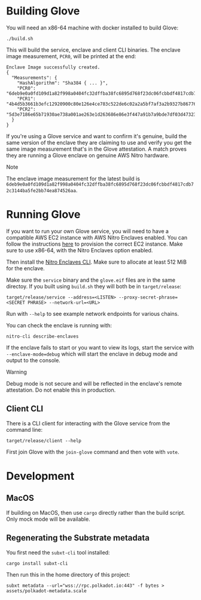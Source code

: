 # Building Glove

You will need an x86-64 machine with docker installed to build Glove:

```shell
./build.sh
```

This will build the service, enclave and client CLI binaries. The enclave image measurement, `PCR0`, will be printed at
the end:

```
Enclave Image successfully created.
{
  "Measurements": {
    "HashAlgorithm": "Sha384 { ... }",
    "PCR0": "6deb9e0a0fd109d1a82f998a0404fc32dffba38fc6895d768f23dc06fcbbdf4817cdb72c3144ba5fe2bb74ea874526aa",
    "PCR1": "4b4d5b3661b3efc12920900c80e126e4ce783c522de6c02a2a5bf7af3a2b9327b86776f188e4be1c1c404a129dbda493",
    "PCR2": "5d3e7186e65b71930ae738a001ae263e1d263686e86e3f447a91b7a9bde7df03d473233016c5891680a967e671f0c27b"
  }
}
```

If you're using a Glove service and want to confirm it's genuine, build the same version of the enclave they are 
claiming to use and verify you get the same image measurement that's in the Glove attestation. A match proves they are
running a Glove enclave on genuine AWS Nitro hardware.

> [!NOTE]
> The enclave image measurement for the latest build is
> `6deb9e0a0fd109d1a82f998a0404fc32dffba38fc6895d768f23dc06fcbbdf4817cdb72c3144ba5fe2bb74ea874526aa`.

# Running Glove

If you want to run your own Glove service, you will need to have a compatible AWS EC2 instance with AWS Nitro Enclaves
enabled. You can follow the instructions [here](https://docs.aws.amazon.com/enclaves/latest/user/getting-started.html#launch-instance)
to provision the correct EC2 instance. Make sure to use x86-64, with the Nitro Enclaves option enabled.

Then install the [Nitro Enclaves CLI](https://docs.aws.amazon.com/enclaves/latest/user/nitro-enclave-cli-install.html).
Make sure to allocate at least 512 MiB for the enclave.

Make sure the `service` binary and the `glove.eif` files are in the same directoy. If you built using `build.sh` they
will both be in `target/release`:

```shell
target/release/service --address=<LISTEN> --proxy-secret-phrase=<SECRET PHRASE> --network-url=<URL>
```

Run with `--help` to see example network endpoints for various chains.

You can check the enclave is running with:

```shell
nitro-cli describe-enclaves
```

If the enclave fails to start or you want to view its logs, start the service with `--enclave-mode=debug` which will 
start the enclave in debug mode and output to the console.

> [!WARNING]
> Debug mode is not secure and will be reflected in the enclave's remote attestation. Do not enable this in production.

## Client CLI

There is a CLI client for interacting with the Glove service from the command line:

```shell
target/release/client --help
```

First join Glove with the `join-glove` command and then vote with `vote`.

# Development

## MacOS

If building on MacOS, then use `cargo` directly rather than the build script. Only mock mode will be available.

## Regenerating the Substrate metadata

You first need the `subxt-cli` tool installed:

```shell
cargo install subxt-cli
```

Then run this in the home directory of this project:

```shell
subxt metadata --url="wss://rpc.polkadot.io:443" -f bytes > assets/polkadot-metadata.scale
```
